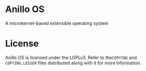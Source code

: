 # Anillo OS
A microkernel-based extensible operating system

# License
Anillo OS is licensed under the LGPLv3. Refer to the`COPYING` and `COPYING.LESSER` files distributed along with it for more information.

